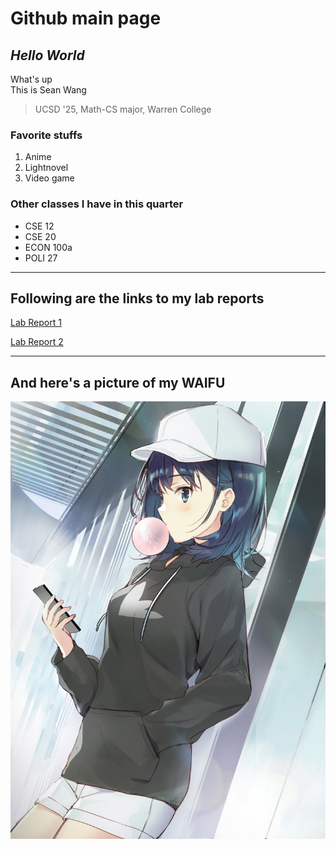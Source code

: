 # Github main page

## __*Hello World*__  

What's up  
This is Sean Wang  
> UCSD '25, Math-CS major, Warren College

### Favorite stuffs

1. Anime
2. Lightnovel
3. Video game

### Other classes I have in this quarter

- CSE 12
- CSE 20
- ECON 100a
- POLI 27

---

## Following are the links to my lab reports

[Lab Report 1](https://swang0222.github.io/cse15l-lab-reports/lab-report-1-week-2.html)  

[Lab Report 2](https://swang0222.github.io/cse15l-lab-reports/lab-report-2-week-4.html)

---

## And here's a picture of my __WAIFU__

![nanase!](screenshots-lab1/nanase.JPG)

